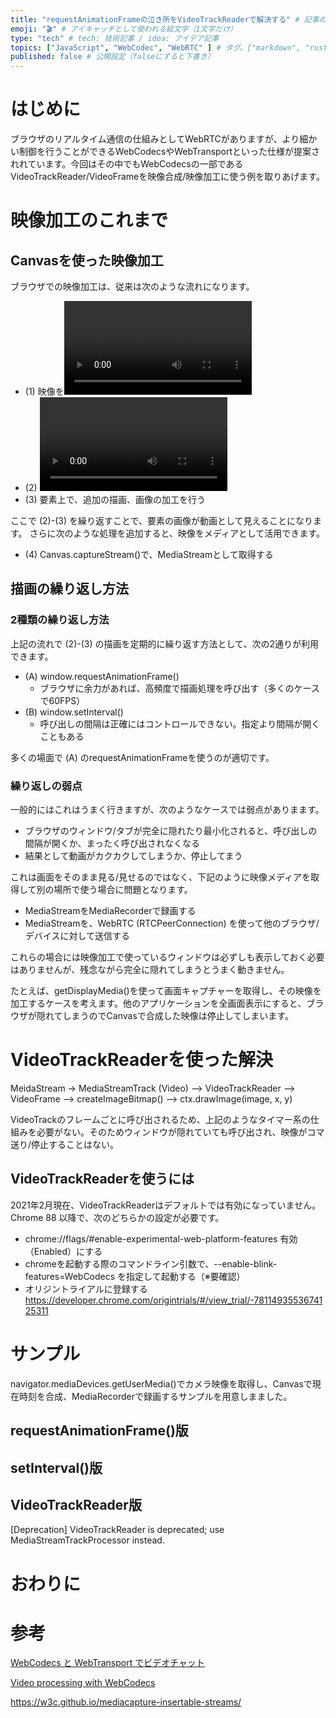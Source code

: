 ```yaml
---
title: "requestAnimationFrameの泣き所をVideoTrackReaderで解決する" # 記事のタイトル
emoji: "🎬" # アイキャッチとして使われる絵文字（1文字だけ）
type: "tech" # tech: 技術記事 / idea: アイデア記事
topics: ["JavaScript", "WebCodec", "WebRTC" ] # タグ。["markdown", "rust", "aws"]のように指定する
published: false # 公開設定（falseにすると下書き）
---
```


# はじめに

ブラウザのリアルタイム通信の仕組みとしてWebRTCがありますが、より細かい制御を行うことができるWebCodecsやWebTransportといった仕様が提案されれています。今回はその中でもWebCodecsの一部であるVideoTrackReader/VideoFrameを映像合成/映像加工に使う例を取りあげます。

# 映像加工のこれまで

## Canvasを使った映像加工

ブラウザでの映像加工は、従来は次のような流れになります。

- (1) 映像を<video>要素に表示する
- (2) <video>要素から、1コマ分の静止画を<canvas>要素に転写する
  - Canvasからcontextを取得し、context.drawImage()を利用する
- (3) <canvas>要素上で、追加の描画、画像の加工を行う

ここで (2)-(3) を繰り返すことで、<canvas>要素の画像が動画として見えることになります。
さらに次のような処理を追加すると、映像をメディアとして活用できます。

- (4) Canvas.captureStream()で、MediaStreamとして取得する

## 描画の繰り返し方法

### 2種類の繰り返し方法

上記の流れで (2)-(3) の描画を定期的に繰り返す方法として、次の2通りが利用できます。

- (A) window.requestAnimationFrame()
  - ブラウザに余力があれば、高頻度で描画処理を呼び出す（多くのケースで60FPS）
- (B) window.setInterval()
  - 呼び出しの間隔は正確にはコントロールできない。指定より間隔が開くこともある

多くの場面で (A) のrequestAnimationFrameを使うのが適切です。

### 繰り返しの弱点

一般的にはこれはうまく行きますが、次のようなケースでは弱点がありまます。

- ブラウザのウィンドウ/タブが完全に隠れたり最小化されると、呼び出しの間隔が開くか、まったく呼び出されなくなる
- 結果として動画がカクカクしてしまうか、停止してまう

これは画面をそのまま見る/見せるのではなく、下記のように映像メディアを取得して別の場所で使う場合に問題となります。

- MediaStreamをMediaRecorderで録画する
- MediaStreamを、WebRTC (RTCPeerConnection) を使って他のブラウザ/デバイスに対して送信する

これらの場合には映像加工で使っているウィンドウは必ずしも表示しておく必要はありませんが、残念ながら完全に隠れてしまうとうまく動きません。

たとえば、getDisplayMedia()を使って画面キャプチャーを取得し、その映像を加工するケースを考えます。他のアプリケーションを全画面表示にすると、ブラウザが隠れてしまうのでCanvasで合成した映像は停止してしまいます。



# VideoTrackReaderを使った解決

MeidaStream -> MediaStreamTrack (Video) --> VideoTrackReader --> VideoFrame --> createImageBitmap() --> ctx.drawImage(image, x, y)

VideoTrackのフレームごとに呼び出されるため、上記のようなタイマー系の仕組みを必要がない。そのためウィンドウが隠れていても呼び出され、映像がコマ送り/停止することはない。

## VideoTrackReaderを使うには

2021年2月現在、VideoTrackReaderはデフォルトでは有効になっていません。
Chrome 88 以降で、次のどちらかの設定が必要です。

- chrome://flags/#enable-experimental-web-platform-features 有効（Enabled）にする
- chromeを起動する際のコマンドライン引数で、--enable-blink-features=WebCodecs を指定して起動する（※要確認）
- オリジントライアルに登録する
https://developer.chrome.com/origintrials/#/view_trial/-7811493553674125311





# サンプル

navigator.mediaDevices.getUserMedia()でカメラ映像を取得し、Canvasで現在時刻を合成、MediaRecorderで録画するサンプルを用意しまました。

## requestAnimationFrame()版

## setInterval()版

## VideoTrackReader版


[Deprecation] VideoTrackReader is deprecated; use MediaStreamTrackProcessor instead.


# おわりに


# 参考

[WebCodecs と WebTransport でビデオチャット](https://blog.jxck.io/entries/2020-09-01/webcodecs-webtransport-chat.html)

[Video processing with WebCodecs](https://web.dev/webcodecs/)


https://w3c.github.io/mediacapture-insertable-streams/
